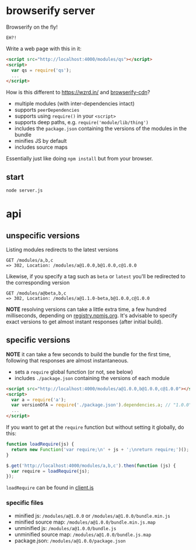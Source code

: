 # browserify server

Browserify on the fly!

    EH?!

Write a web page with this in it:

```html
<script src="http://localhost:4000/modules/qs"></script>
<script>
  var qs = require('qs');
  ...
</script>
```

How is this different to https://wzrd.in/ and [browserify-cdn](https://github.com/jfhbrook/browserify-cdn)?

* multiple modules (with inter-dependencies intact)
* supports `peerDependencies`
* supports using `require()` in your `<script>`
* supports deep paths, e.g. `require('module/lib/thing')`
* includes the `package.json` containing the versions of the modules in the bundle
* minifies JS by default
* includes source maps

Essentially just like doing `npm install` but from your browser.

## start

```sh
node server.js
```

# api

## unspecific versions

Listing modules redirects to the latest versions

    GET /modules/a,b,c
    => 302, Location: /modules/a@1.0.0,b@1.0.0,c@1.0.0

Likewise, if you specify a tag such as `beta` or `latest` you'll be redirected to the corresponding version

    GET /modules/a@beta,b,c
    => 302, Location: /modules/a@1.1.0-beta,b@1.0.0,c@1.0.0

**NOTE** resolving versions can take a little extra time, a few hundred milliseconds, depending on [registry.npmjs.org](https://registry.npmjs.org). It's advisable to specify exact versions to get almost instant responses (after initial build).

## specific versions

**NOTE** it can take a few seconds to build the bundle for the first time, following that responses are almost instantaneous.

* sets a `require` global function (or not, see below)
* includes `./package.json` containing the versions of each module

```html
<script src="http://localhost:4000/modules/a@1.0.0,b@1.0.0,c@1.0.0"></script>
<script>
  var a = require('a');
  var versionOfA = require('./package.json').dependencies.a; // "1.0.0"
  ...
</script>
```

If you want to get at the `require` function but without setting it globally, do this:

```js
function loadRequire(js) {
  return new Function('var require;\n' + js + ';\nreturn require;')();
}

$.get('http://localhost:4000/modules/a,b,c').then(function (js) {
  var require = loadRequire(js);
});
```

`loadRequire` can be found in [client.js](https://github.com/featurist/browserify-server/blob/master/client.js)

### specific files

* minified js: `/modules/a@1.0.0` or `/modules/a@1.0.0/bundle.min.js`
* minified source map: `/modules/a@1.0.0/bundle.min.js.map`
* unminified js: `/modules/a@1.0.0/bundle.js`
* unminified source map: `/modules/a@1.0.0/bundle.js.map`
* package.json: `/modules/a@1.0.0/package.json`
